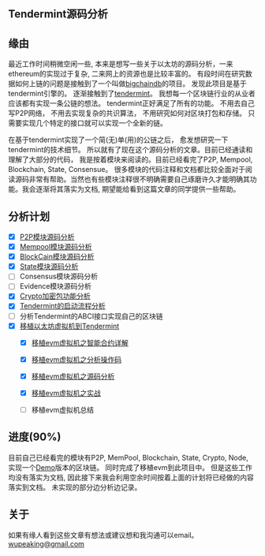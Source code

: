 ## Tendermint源码分析

## 缘由
最近工作时间稍微空闲一些, 本来是想写一些关于以太坊的源码分析，一来ethereum的实现过于复杂, 二来网上的资源也是比较丰富的。 有段时间在研究数据如何上链的问题是接触到了一个叫做[bigchaindb][1]的项目。 发现此项目是基于tendermint引擎的。 逐渐接触到了[tendermint][2]。 我想每一个区块链行业的从业者应该都有实现一条公链的想法。 tendermint正好满足了所有的功能。 不用去自己写P2P网络， 不用去实现复杂的共识算法， 不用研究如何对区块打包和存储。 只需要实现几个特定的接口就可以实现一个全新的链。

在基于tendermint实现了一个简(无)单(用)的公链之后， 愈发想研究一下tendermint的技术细节。 所以就有了现在这个源码分析的文章。目前已经通读和理解了大部分的代码， 我是按着模块来阅读的。目前已经看完了P2P, Mempool, Blockchain, State, Consensue。 很多模块的代码注释和文档都比较全面对于阅读源码非常有帮助。当然也有些模块注释很不明确需要自己琢磨许久才能明确其功能。我会逐渐将其落实为文档, 期望能给看到这篇文章的同学提供一些帮助。

## 分析计划

- [x] [P2P模块源码分析][3]
- [x] [Mempool模块源码分析][5]
- [x] [BlockCain模块源码分析][6]
- [x] [State模块源码分析][9]
- [ ] Consensus模块源码分析
- [ ] Evidence模块源码分析
- [x] [Crypto加密包功能分析][7]
- [x] [Tendermint的启动流程分析][8]
- [ ] 分析Tendermint的ABCI接口实现自己的区块链
- [x] [移植以太坊虚拟机到Tendermint][10]
    - [x] [移植evm虚拟机之智能合约详解][101]
    - [x] [移植evm虚拟机之分析操作码][102]
    - [x] [移植evm虚拟机之源码分析][103]
    - [x] [移植evm虚拟机之实战][104]
    - [ ] 移植evm虚拟机总结


## 进度(90%) 

目前自己已经看完的模块有P2P, MemPool, Blockchain, State, Crypto, Node, 实现一个[Demo][4]版本的区块链。 同时完成了移植evm到此项目中。 但是这些工作均没有落实为文档, 因此接下来我会利用空余时间按着上面的计划将已经做的内容落实到文档。 未实现的部分边分析边记录。

    
## 关于

如果有缘人看到这些文章有想法或建议想和我沟通可以email。 <wupeaking@gmail.com>

  [1]: https://github.com/bigchaindb/bigchaindb
  [2]: https://github.com/tendermint/tendermint
  [3]: p2p源码分析.md
  [4]: https://github.com/blockchainworkers/conch
  [5]: Mempool源码分析.md
  [6]: Blockchain源码分析.md
  [7]: crypto模块源码分析.md
  [8]: node启动流程分析.md
  [9]: state源码分析.md
  [10]: ./evm移植/index.md

  [101]: ./evm移植/evm之智能合约详解.md
  [102]: ./evm移植/evm之操作码分析.md
  [103]: ./evm移植/evm之源码分析.md
  [104]: ./evm移植/evm之实战.md